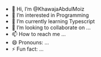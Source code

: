 - 👋 Hi, I’m @KhawajaAbdulMoiz
- 👀 I’m interested in Programming 
- 🌱 I’m currently learning Typescript 
- 💞️ I’m looking to collaborate on ...
- 📫 How to reach me ...
- 😄 Pronouns: ...
- ⚡ Fun fact: ...

<!---
KhawajaAbdulMoiz/KhawajaAbdulMoiz is a ✨ special ✨ repository because its `README.md` (this file) appears on your GitHub profile.
You can click the Preview link to take a look at your changes.
--->
